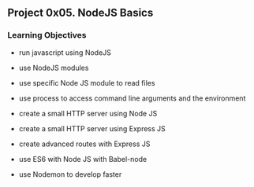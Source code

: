 ## Project 0x05. NodeJS Basics

### Learning Objectives

* run javascript using NodeJS

* use NodeJS modules

* use specific Node JS module to read files

* use process to access command line arguments and the environment

* create a small HTTP server using Node JS

* create a small HTTP server using Express JS

* create advanced routes with Express JS

* use ES6 with Node JS with Babel-node

* use Nodemon to develop faster
